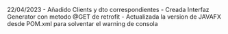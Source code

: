22/04/2023 
        - Añadido Clients y dto correspondientes
        - Creada Interfaz Generator con metodo @GET de retrofit
        - Actualizada la version de JAVAFX desde POM.xml para solventar el warning de consola
